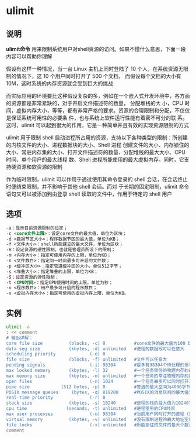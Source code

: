 # **ulimit**

## 说明

**ulimit命令** 用来限制系统用户对shell资源的访问。如果不懂什么意思，下面一段内容可以帮助你理解

假设有这样一种情况，当一台 Linux 主机上同时登陆了 10 个人，在系统资源无限制的情况下，这 10 个用户同时打开了 500 个文档，
而假设每个文档的大小有 10M，这时系统的内存资源就会受到巨大的挑战

而实际应用的环境要比这种假设复杂的多，例如在一个嵌入式开发环境中，各方面的资源都是非常紧缺的，对于开启文件描述符的数量，
分配堆栈的大 小，CPU 时间，虚拟内存大小，等等，都有非常严格的要求。资源的合理限制和分配，不仅仅是保证系统可用性的必要条
件，也与系统上软件运行性能有着密不可分的联 系。这时，ulimit 可以起到很大的作用，它是一种简单并且有效的实现资源限制的方式

ulimit 用于限制 shell 启动进程所占用的资源，支持以下各种类型的限制：所创建的内核文件的大小、进程数据块的大小、Shell 进程
创建文件的大小、内存锁住的大小、常驻内存集的大小、打开文件描述符的数量、分配堆栈的最大大小、CPU 时间、单个用户的最大线程
数、Shell 进程所能使用的最大虚拟内存。同时，它支持硬资源和软资源的限制

作为临时限制，ulimit 可以作用于通过使用其命令登录的 shell 会话，在会话终止时便结束限制，并不影响于其他 shell 会话。而对
于长期的固定限制，ulimit 命令语句又可以被添加到由登录 shell 读取的文件中，作用于特定的 shell 用户

## 选项

```markdown
-a：显示目前资源限制的设定；
-c <core文件上限>：设定core文件的最大值，单位为区块；
-d <数据节区大小>：程序数据节区的最大值，单位为KB；
-f <文件大小>：shell所能建立的最大文件，单位为区块；
-H：设定资源的硬性限制，也就是管理员所设下的限制；
-m <内存大小>：指定可使用内存的上限，单位为KB；
-n <文件数目>：指定同一时间最多可开启的文件数；
-p <缓冲区大小>：指定管道缓冲区的大小，单位512字节；
-s <堆叠大小>：指定堆叠的上限，单位为KB；
-S：设定资源的弹性限制；
-t <CPU时间>：指定CPU使用时间的上限，单位为秒；
-u <程序数目>：用户最多可开启的程序数目；
-v <虚拟内存大小>：指定可使用的虚拟内存上限，单位为KB。
```

## 实例

```bash
ulimit -a
: << comment
# 输出详解：
core file size          (blocks, -c) 0           #core文件的最大值为100 blocks
data seg size           (kbytes, -d) unlimited   #进程的数据段可以任意大
scheduling priority             (-e) 0
file size               (blocks, -f) unlimited   #文件可以任意大
pending signals                 (-i) 98304       #最多有98304个待处理的信号
max locked memory       (kbytes, -l) 32          #一个任务锁住的物理内存的最大值为32KB
max memory size         (kbytes, -m) unlimited   #一个任务的常驻物理内存的最大值
open files                      (-n) 1024        #一个任务最多可以同时打开1024的文件
pipe size            (512 bytes, -p) 8           #管道的最大空间为4096字节
POSIX message queues     (bytes, -q) 819200      #POSIX的消息队列的最大值为819200字节
real-time priority              (-r) 0
stack size              (kbytes, -s) 10240       #进程的栈的最大值为10240字节
cpu time               (seconds, -t) unlimited   #进程使用的CPU时间
max user processes              (-u) 98304       #当前用户同时打开的进程（包括线程）的最大个数为98304
virtual memory          (kbytes, -v) unlimited   #没有限制进程的最大地址空间
file locks                      (-x) unlimited   #所能锁住的文件的最大个数没有限制
comment

```


